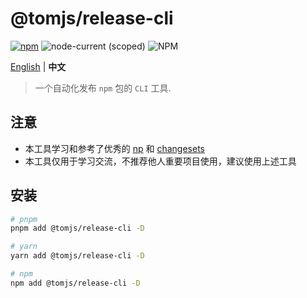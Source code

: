 # @tomjs/release-cli

[![npm](https://img.shields.io/npm/v/@tomjs/release-cli)](https://www.npmjs.com/package/@tomjs/release-cli) ![node-current (scoped)](https://img.shields.io/node/v/@tomjs/release-cli) ![NPM](https://img.shields.io/npm/l/@tomjs/release-cli)

[English](./README.md) | **中文**

> 一个自动化发布 `npm` 包的 `CLI` 工具.

## 注意

- 本工具学习和参考了优秀的 [np](https://github.com/sindresorhus/np) 和 [changesets](https://github.com/changesets/changesets)
- 本工具仅用于学习交流，不推荐他人重要项目使用，建议使用上述工具

## 安装

```bash
# pnpm
pnpm add @tomjs/release-cli -D

# yarn
yarn add @tomjs/release-cli -D

# npm
npm add @tomjs/release-cli -D
```
